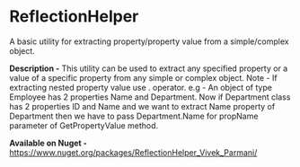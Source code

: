 # ReflectionHelper
A basic utility for extracting property/property value from a simple/complex object.

**Description -**
This utility can be used to extract any specified property or a value of a specific property from any simple or complex object. Note - If extracting nested property value use . operator. 
e.g - An object of type Employee has 2 properties Name and Department. Now if Department class has 2 properties ID and Name and we want to extract Name property of Department then we have to pass Department.Name for propName parameter of GetPropertyValue method.

**Available on Nuget -**
https://www.nuget.org/packages/ReflectionHelper_Vivek_Parmani/
